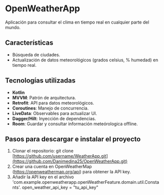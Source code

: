 # OpenWeatherApp
Aplicación para consultar el clima en tiempo real en cualquier parte del mundo.

## Características
- Búsqueda de ciudades.
- Actualización de datos meteorológicos (grados celsius, % humedad) en tiempo real.

## Tecnologías utilizadas
- **Kotlin**
- **MVVM**: Patrón de arquitectura.
- **Retrofit**: API para datos meteorológicos.
- **Coroutines**: Manejo de concurrencia.
- **LiveData**: Observables para actualizar UI.
- **Dagger/Hilt**: Inyección de dependencias.
- **Room**: Guardar y consultar información meteórologica offline.

## Pasos para descargar e instalar el proyecto
1. Clonar el repositorio:
   git clone [https://github.com/username/WeatherApp.git](https://github.com/Danimedina25/OpenWeatherApp.git)
2. Crear una cuenta en OpenWeatherMap (https://openweathermap.org/api) para obtener la API key.
3. Añadir la API key en el archivo 'com.example.openweatherapp.openWeatherFeature.domain.util.Constants'.
open_weather_api_key = "tu_api_key"

